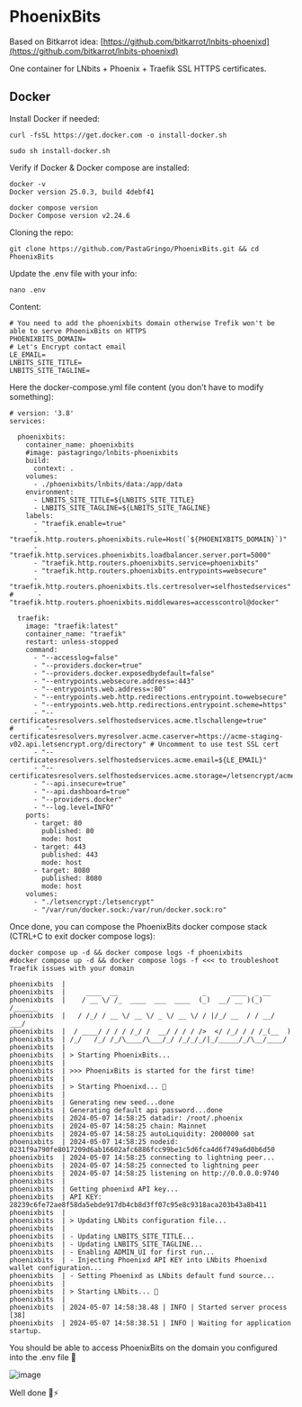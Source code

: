 # PhoenixBits 

Based on Bitkarrot idea: [https://github.com/bitkarrot/lnbits-phoenixd](https://github.com/bitkarrot/lnbits-phoenixd)

One container for LNbits + Phoenix + Traefik SSL HTTPS certificates.

## Docker
Install Docker if needed:
```
curl -fsSL https://get.docker.com -o install-docker.sh
```
```
sudo sh install-docker.sh
```
Verify if Docker & Docker compose are installed:
```
docker -v
Docker version 25.0.3, build 4debf41
```
```
docker compose version
Docker Compose version v2.24.6
```
Cloning the repo:
```
git clone https://github.com/PastaGringo/PhoenixBits.git && cd PhoenixBits
```
Update the .env file with your info:
```
nano .env
```
Content:
```
# You need to add the phoenixbits domain otherwise Trefik won't be able to serve PhoenixBits on HTTPS
PHOENIXBITS_DOMAIN=
# Let's Encrypt contact email
LE_EMAIL=
LNBITS_SITE_TITLE=
LNBITS_SITE_TAGLINE=
```
Here the docker-compose.yml file content (you don't have to modify something):
```
# version: '3.8'
services:

  phoenixbits:
    container_name: phoenixbits
    #image: pastagringo/lnbits-phoenixbits
    build:
      context: .
    volumes:
      - ./phoenixbits/lnbits/data:/app/data
    environment:
      - LNBITS_SITE_TITLE=${LNBITS_SITE_TITLE}
      - LNBITS_SITE_TAGLINE=${LNBITS_SITE_TAGLINE}
    labels:
      - "traefik.enable=true"
      - "traefik.http.routers.phoenixbits.rule=Host(`${PHOENIXBITS_DOMAIN}`)"
      - "traefik.http.services.phoenixbits.loadbalancer.server.port=5000"
      - "traefik.http.routers.phoenixbits.service=phoenixbits"
      - "traefik.http.routers.phoenixbits.entrypoints=websecure"
      - "traefik.http.routers.phoenixbits.tls.certresolver=selfhostedservices"
#      - "traefik.http.routers.phoenixbits.middlewares=accesscontrol@docker"

  traefik:
    image: "traefik:latest"
    container_name: "traefik"
    restart: unless-stopped
    command:
      - "--accesslog=false"
      - "--providers.docker=true"
      - "--providers.docker.exposedbydefault=false"
      - "--entrypoints.websecure.address=:443"
      - "--entrypoints.web.address=:80"
      - "--entrypoints.web.http.redirections.entrypoint.to=websecure"
      - "--entrypoints.web.http.redirections.entrypoint.scheme=https"
      - "--certificatesresolvers.selfhostedservices.acme.tlschallenge=true"
#      - "--certificatesresolvers.myresolver.acme.caserver=https://acme-staging-v02.api.letsencrypt.org/directory" # Uncomment to use test SSL cert
      - "--certificatesresolvers.selfhostedservices.acme.email=${LE_EMAIL}"
      - "--certificatesresolvers.selfhostedservices.acme.storage=/letsencrypt/acme.json"
      - "--api.insecure=true"
      - "--api.dashboard=true"
      - "--providers.docker"
      - "--log.level=INFO"
    ports:
      - target: 80
        published: 80
        mode: host
      - target: 443
        published: 443
        mode: host
      - target: 8080
        published: 8080
        mode: host
    volumes:
      - "./letsencrypt:/letsencrypt"
      - "/var/run/docker.sock:/var/run/docker.sock:ro"
```

Once done, you can compose the PhoenixBits docker compose stack (CTRL+C to exit docker compose logs):
```
docker compose up -d && docker compose logs -f phoenixbits
#docker compose up -d && docker compose logs -f <<< to troubleshoot Traefik issues with your domain
```
```
phoenixbits  | 
phoenixbits  |     ____  __                     _      ____  _ __      
phoenixbits  |    / __ \/ /_  ____  ___  ____  (_)  __/ __ )(_) /______
phoenixbits  |   / /_/ / __ \/ __ \/ _ \/ __ \/ / |/_/ __  / / __/ ___/
phoenixbits  |  / ____/ / / / /_/ /  __/ / / / />  </ /_/ / / /_(__  ) 
phoenixbits  | /_/   /_/ /_/\____/\___/_/ /_/_/_/|_/_____/_/\__/____/  
phoenixbits  |                                                         
phoenixbits  | > Starting PhoenixBits...
phoenixbits  | 
phoenixbits  | >>> PhoenixBits is started for the first time!
phoenixbits  | 
phoenixbits  | > Starting Phoenixd... 🚀
phoenixbits  | 
phoenixbits  | Generating new seed...done
phoenixbits  | Generating default api password...done
phoenixbits  | 2024-05-07 14:58:25 datadir: /root/.phoenix
phoenixbits  | 2024-05-07 14:58:25 chain: Mainnet
phoenixbits  | 2024-05-07 14:58:25 autoLiquidity: 2000000 sat
phoenixbits  | 2024-05-07 14:58:25 nodeid: 0231f9a790fe8017209d6ab16602afc6886fcc99be1c5d6fca4d6f749a6d0b6d50
phoenixbits  | 2024-05-07 14:58:25 connecting to lightning peer...
phoenixbits  | 2024-05-07 14:58:25 connected to lightning peer
phoenixbits  | 2024-05-07 14:58:25 listening on http://0.0.0.0:9740
phoenixbits  | 
phoenixbits  | Getting phoenixd API key...
phoenixbits  | API KEY: 28239c6fe72ae8f58da5ebde917db4cb8d3ff07c95e8c9318aca203b43a8b411
phoenixbits  | 
phoenixbits  | > Updating LNbits configuration file...
phoenixbits  | 
phoenixbits  | - Updating LNBITS_SITE_TITLE...
phoenixbits  | - Updating LNBITS_SITE_TAGLINE...
phoenixbits  | - Enabling ADMIN_UI for first run...
phoenixbits  | - Injecting Phoenixd API KEY into LNbits Phoenixd wallet configuration...
phoenixbits  | - Setting Phoenixd as LNbits default fund source...
phoenixbits  | 
phoenixbits  | > Starting LNbits... 🚀
phoenixbits  | 
phoenixbits  | 2024-05-07 14:58:38.48 | INFO | Started server process [38]
phoenixbits  | 2024-05-07 14:58:38.51 | INFO | Waiting for application startup.
```

You should be able to access PhoenixBits on the domain you configured into the .env file 🎉

![image](https://github.com/PastaGringo/PhoenixBits/assets/16828964/4495080e-b18b-485c-b4d1-4c49bf55347c)

Well done 🎉⚡
